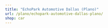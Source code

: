 ```yaml
---
title: "EchoPark Automotive Dallas (Plano)"
url: /plano/echopark-automotive-dallas-plano/
shop: car
---
```

